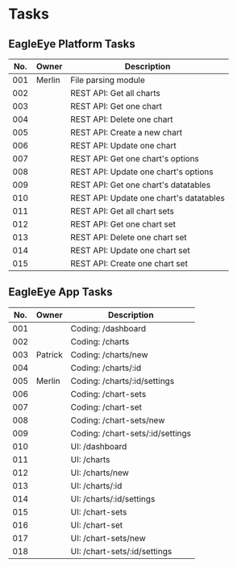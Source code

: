 # Tasks


## EagleEye Platform Tasks

| No. | Owner         | Description                                              |
| --- | ------------- | -------------------------------------------------------- |
| 001 | Merlin        | File parsing module                                      |
| 002 |               | REST API: Get all charts                                 |
| 003 |               | REST API: Get one chart                                  |
| 004 |               | REST API: Delete one chart                               |
| 005 |               | REST API: Create a new chart                             |
| 006 |               | REST API: Update one chart                               |
| 007 |               | REST API: Get one chart's options                        |
| 008 |               | REST API: Update one chart's options                     |
| 009 |               | REST API: Get one chart's datatables                     |
| 010 |               | REST API: Update one chart's datatables                  |
| 011 |               | REST API: Get all chart sets                             |
| 012 |               | REST API: Get one chart set                              |
| 013 |               | REST API: Delete one chart set                           |
| 014 |               | REST API: Update one chart set                           |
| 015 |               | REST API: Create one chart set                           |


## EagleEye App Tasks

| No. | Owner         | Description                                              |
| --- | ------------- | -------------------------------------------------------- |
| 001 |               | Coding: /dashboard                                       |
| 002 |               | Coding: /charts                                          |
| 003 | Patrick       | Coding: /charts/new                                      |
| 004 |               | Coding: /charts/:id                                      |
| 005 | Merlin        | Coding: /charts/:id/settings                             |
| 006 |               | Coding: /chart-sets                                      |
| 007 |               | Coding: /chart-set                                       |
| 008 |               | Coding: /chart-sets/new                                  |
| 009 |               | Coding: /chart-sets/:id/settings                         |
| 010 |               | UI: /dashboard                                           |
| 011 |               | UI: /charts                                              |
| 012 |               | UI: /charts/new                                          |
| 013 |               | UI: /charts/:id                                          |
| 014 |               | UI: /charts/:id/settings                                 |
| 015 |               | UI: /chart-sets                                          |
| 016 |               | UI: /chart-set                                           |
| 017 |               | UI: /chart-sets/new                                      |
| 018 |               | UI: /chart-sets/:id/settings                             |
